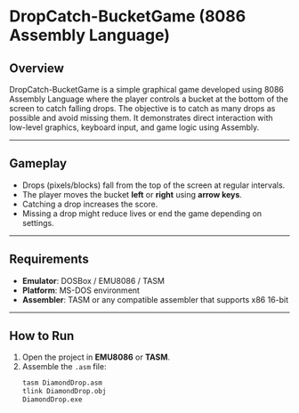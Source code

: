 # DropCatch-BucketGame (8086 Assembly Language)

## Overview

DropCatch-BucketGame is a simple graphical game developed using 8086 Assembly Language where the player controls a bucket at the bottom of the screen to catch falling drops. The objective is to catch as many drops as possible and avoid missing them. It demonstrates direct interaction with low-level graphics, keyboard input, and game logic using Assembly.

---

## Gameplay

- Drops (pixels/blocks) fall from the top of the screen at regular intervals.
- The player moves the bucket **left** or **right** using **arrow keys**.
- Catching a drop increases the score.
- Missing a drop might reduce lives or end the game depending on settings.

---

## Requirements

- **Emulator**: DOSBox / EMU8086 / TASM
- **Platform**: MS-DOS environment
- **Assembler**: TASM or any compatible assembler that supports x86 16-bit

---

## How to Run

1. Open the project in **EMU8086** or **TASM**.
2. Assemble the `.asm` file:
   ```bash
   tasm DiamondDrop.asm
   tlink DiamondDrop.obj
   DiamondDrop.exe

